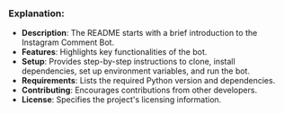 
### Explanation:

- **Description**: The README starts with a brief introduction to the Instagram Comment Bot.
- **Features**: Highlights key functionalities of the bot.
- **Setup**: Provides step-by-step instructions to clone, install dependencies, set up environment variables, and run the bot.
- **Requirements**: Lists the required Python version and dependencies.
- **Contributing**: Encourages contributions from other developers.
- **License**: Specifies the project's licensing information.
